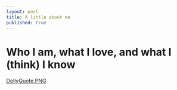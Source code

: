 ```yaml
---
layout: post
title: A little about me
published: true
---
```

# Who I am, what I love, and what I (think) I know

[DollyQuote.PNG]({{site.baseurl}}/_posts/DollyQuote.PNG)


